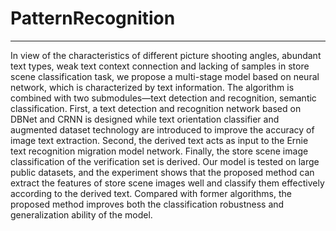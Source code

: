 # PatternRecognition
------

In view of the characteristics of different picture shooting angles, abundant text types, weak text context connection and lacking of samples in store scene classification task, we propose a multi-stage model based on neural network, which is characterized by text information. 
The algorithm is combined with two submodules—text detection and recognition, semantic classification. First, a text detection and recognition network based on DBNet and CRNN is designed while text orientation classifier and augmented dataset technology are introduced to improve the accuracy of image text extraction. Second, the derived text acts as input to the Ernie text recognition migration model network. Finally, the store scene image classification of the verification set is derived. 
Our model is tested on large public datasets, and the experiment shows that the proposed method can extract the features of store scene images well and classify them effectively according to the derived text. Compared with former algorithms, the proposed method improves both the classification robustness and generalization ability of the model.
